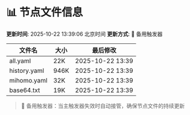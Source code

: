 # 📊 节点文件信息

**更新时间**: 2025-10-22 13:39:06 北京时间
**更新方式**: 🔄 备用触发器

| 文件名 | 大小 | 最后修改 |
|--------|------|----------|
| all.yaml | 22K | 2025-10-22 13:39 |
| history.yaml | 946K | 2025-10-22 13:39 |
| mihomo.yaml | 32K | 2025-10-22 13:39 |
| base64.txt | 19K | 2025-10-22 13:39 |

> 🔄 备用触发器：当主触发器失效时自动接管，确保节点文件的持续更新
